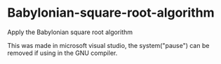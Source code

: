 # Babylonian-square-root-algorithm
Apply the Babylonian square root algorithm

This was made in microsoft visual studio, the system("pause") can be removed if using in the GNU compiler.  
